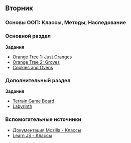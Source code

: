 ## Вторник

### Основы ООП: Классы, Методы, Наследование
### Основной раздел

**Задания**
- [Orange Tree 1: Just Oranges](../../../../orange-tree-1-just-oranges-challenge)
- [Orange Tree 2: Groves](../../../../orange-tree-2-groves-challenge)
- [Cookies and Ovens](../../../../cookies-and-ovens-challenge)


### Дополнительный раздел

**Задания**
- [Terrain Game Board](../../../../js-game-board)
- [Labyrinth](../../../../labyrinth-challenge)


### Вспомогательные источники

- [Документация Mozilla - Классы](https://developer.mozilla.org/ru/docs/Web/JavaScript/Reference/Classes)
- [Learn JS - Классы](https://learn.javascript.ru/es-class)
